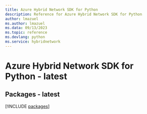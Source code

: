 ```yaml
---
title: Azure Hybrid Network SDK for Python
description: Reference for Azure Hybrid Network SDK for Python
author: lmazuel
ms.author: lmazuel
ms.data: 09/13/2023
ms.topic: reference
ms.devlang: python
ms.service: hybridnetwork
---
```

# Azure Hybrid Network SDK for Python - latest
## Packages - latest
[!INCLUDE [packages](hybrid-network-index.md)]